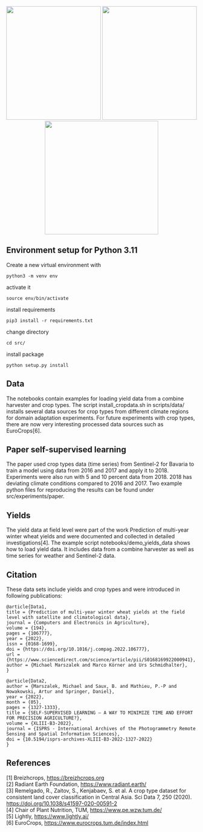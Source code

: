 

<div align="center">
<img src="https://user-images.githubusercontent.com/11621580/177815096-f5936f2c-7942-4ebe-971a-38afbc2b5471.png" width="250" height="300" /> <img src="https://media.giphy.com/media/dFCkbzISh2IZWLdj7S/giphy.gif" width="250" height="300" /> <img src="https://user-images.githubusercontent.com/11621580/177831311-5aa2a302-3b85-4d8a-af2f-fe01a9531bf0.gif" width="300" height="300">
</div>

## Environment setup for Python 3.11

Create a new virtual environment with

    python3 -m venv env
    
activate it

    source env/bin/activate
    
install requirements

    pip3 install -r requirements.txt 
    
change directory

    cd src/
    
install package  

    python setup.py install
 



## Data
The notebooks contain examples for loading yield data from a combine harvester and crop types. The script install_cropdata.sh in scripts/data/ installs several data sources for crop types from different climate regions for domain adaptation experiments. 
For future experiments with crop types, there are now very interesting processed data sources such as EuroCrops[6].

## Paper self-supervised learning
The paper used crop types data (time series) from Sentinel-2 for Bavaria to train a model using data from 2016 and 2017 and apply it to 2018. Experiments were also run with 5 and 10 percent data from 2018. 2018 has deviating climate conditions compared to 2016 and 2017. Two example python files for reproducing the results can be found under src/experiments/paper.

## Yields
The yield data at field level were part of the work Prediction of multi-year winter wheat yields and were documented and collected in detailed investigations[4]. The example script notebooks/demo_yields_data shows how to load yield data. It includes data from a combine harvester as well as time series for weather and Sentinel-2 data.    

## Citation
These data sets include yields and crop types and were introduced in following publications:

	@article{Data1,
	title = {Prediction of multi-year winter wheat yields at the field level with satellite and climatological data},
	journal = {Computers and Electronics in Agriculture},
	volume = {194},
	pages = {106777},
	year = {2022},
	issn = {0168-1699},
	doi = {https://doi.org/10.1016/j.compag.2022.106777},
	url = {https://www.sciencedirect.com/science/article/pii/S0168169922000941},
	author = {Michael Marszalek and Marco Körner and Urs Schmidhalter},
	}

	@article{Data2,
	author = {Marszalek, Michael and Saux, B. and Mathieu, P.-P and Nowakowski, Artur and Springer, Daniel},
	year = {2022},
	month = {05},
	pages = {1327-1333},
	title = {SELF-SUPERVISED LEARNING – A WAY TO MINIMIZE TIME AND EFFORT FOR PRECISION AGRICULTURE?},
	volume = {XLIII-B3-2022},
	journal = {ISPRS - International Archives of the Photogrammetry Remote Sensing and Spatial Information Sciences},
	doi = {10.5194/isprs-archives-XLIII-B3-2022-1327-2022}
	}

## References

[1] Breizhcrops, https://breizhcrops.org <br/>
[2] Radiant Earth Foundation, https://www.radiant.earth/ <br/>
[3] Remelgado, R., Zaitov, S., Kenjabaev, S. et al. A crop type dataset for consistent land cover classification in Central Asia. Sci Data 7, 250 (2020). https://doi.org/10.1038/s41597-020-00591-2 <br/>
[4] Chair of Plant Nutrition, TUM, https://www.pe.wzw.tum.de/ <br/>
[5] Lightly, https://www.lightly.ai/ <br/>
[6] EuroCrops, https://www.eurocrops.tum.de/index.html
